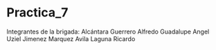 # Practica_7

Integrantes de la brigada:
Alcántara Guerrero Alfredo Guadalupe
Angel Uziel Jimenez Marquez
Avila Laguna Ricardo
